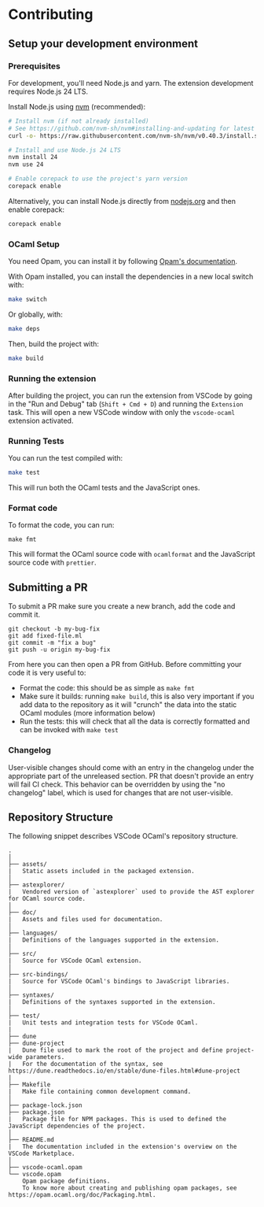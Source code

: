 # Contributing

## Setup your development environment

### Prerequisites

For development, you'll need Node.js and yarn. The extension development
requires Node.js 24 LTS.

Install Node.js using [nvm](https://github.com/nvm-sh/nvm) (recommended):

```bash
# Install nvm (if not already installed)
# See https://github.com/nvm-sh/nvm#installing-and-updating for latest instructions
curl -o- https://raw.githubusercontent.com/nvm-sh/nvm/v0.40.3/install.sh | bash

# Install and use Node.js 24 LTS
nvm install 24
nvm use 24

# Enable corepack to use the project's yarn version
corepack enable
```

Alternatively, you can install Node.js directly from [nodejs.org](https://nodejs.org/)
and then enable corepack:

```bash
corepack enable
```

### OCaml Setup

You need Opam, you can install it by following
[Opam's documentation](https://opam.ocaml.org/doc/Install.html).

With Opam installed, you can install the dependencies in a new local switch
with:

```bash
make switch
```

Or globally, with:

```bash
make deps
```

Then, build the project with:

```bash
make build
```

### Running the extension

After building the project, you can run the extension from VSCode by going in
the "Run and Debug" tab (`Shift + Cmd + D`) and running the `Extension` task.
This will open a new VSCode window with only the `vscode-ocaml` extension
activated.

### Running Tests

You can run the test compiled with:

```bash
make test
```

This will run both the OCaml tests and the JavaScript ones.

### Format code

To format the code, you can run:

```
make fmt
```

This will format the OCaml source code with `ocamlformat` and the JavaScript
source code with `prettier`.

## Submitting a PR

To submit a PR make sure you create a new branch, add the code and commit it.

```
git checkout -b my-bug-fix
git add fixed-file.ml
git commit -m "fix a bug"
git push -u origin my-bug-fix
```

From here you can then open a PR from GitHub. Before committing your code it is
very useful to:

- Format the code: this should be as simple as `make fmt`
- Make sure it builds: running `make build`, this is also very important if you
  add data to the repository as it will "crunch" the data into the static OCaml
  modules (more information below)
- Run the tests: this will check that all the data is correctly formatted and
  can be invoked with `make test`

### Changelog

User-visible changes should come with an entry in the changelog under the
appropriate part of the unreleased section. PR that doesn't provide an entry
will fail CI check. This behavior can be overridden by using the "no changelog"
label, which is used for changes that are not user-visible.

## Repository Structure

The following snippet describes VSCode OCaml's repository structure.

```text
.
│
├── assets/
|   Static assets included in the packaged extension.
│
├── astexplorer/
|   Vendored version of `astexplorer` used to provide the AST explorer for OCaml source code.
│
├── doc/
|   Assets and files used for documentation.
│
├── languages/
|   Definitions of the languages supported in the extension.
│
├── src/
|   Source for VSCode OCaml extension.
│
├── src-bindings/
|   Source for VSCode OCaml's bindings to JavaScript libraries.
│
├── syntaxes/
|   Definitions of the syntaxes supported in the extension.
│
├── test/
|   Unit tests and integration tests for VSCode OCaml.
|
├── dune
├── dune-project
|   Dune file used to mark the root of the project and define project-wide parameters.
|   For the documentation of the syntax, see https://dune.readthedocs.io/en/stable/dune-files.html#dune-project
|
├── Makefile
|   Make file containing common development command.
│
├── package-lock.json
├── package.json
|   Package file for NPM packages. This is used to defined the JavaScript dependencies of the project.
│
├── README.md
|   The documentation included in the extension's overview on the VSCode Marketplace.
│
├── vscode-ocaml.opam
└── vscode.opam
    Opam package definitions.
    To know more about creating and publishing opam packages, see https://opam.ocaml.org/doc/Packaging.html.
```
